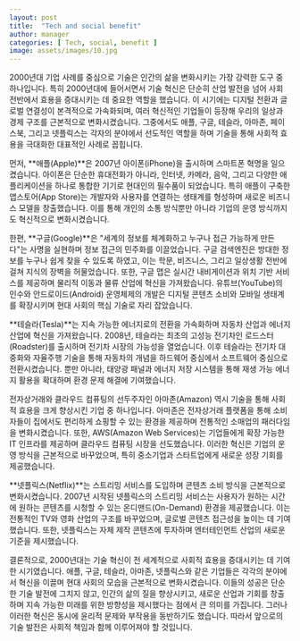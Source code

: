 ```yaml
---
layout: post
title:  "Tech and social benefit"
author: manager
categories: [ Tech, social, benefit ]
image: assets/images/10.jpg
---
```

2000년대 기업 사례를 중심으로
기술은 인간의 삶을 변화시키는 가장 강력한 도구 중 하나입니다. 특히 2000년대에 들어서면서 기술 혁신은 단순히 산업 발전을 넘어 사회 전반에서 효용을 증대시키는 데 중요한 역할을 했습니다. 이 시기에는 디지털 전환과 글로벌 연결성이 본격적으로 가속화되며, 여러 혁신적인 기업들이 등장해 우리의 일상과 경제 구조를 근본적으로 변화시켰습니다. 그중에서도 애플, 구글, 테슬라, 아마존, 페이스북, 그리고 넷플릭스는 각자의 분야에서 선도적인 역할을 하며 기술을 통해 사회적 효용을 극대화한 대표적인 사례로 꼽힙니다.

먼저, **애플(Apple)**은 2007년 아이폰(iPhone)을 출시하며 스마트폰 혁명을 일으켰습니다. 아이폰은 단순한 휴대전화가 아니라, 인터넷, 카메라, 음악, 그리고 다양한 애플리케이션을 하나로 통합한 기기로 현대인의 필수품이 되었습니다. 특히 애플이 구축한 앱스토어(App Store)는 개발자와 사용자를 연결하는 생태계를 형성하며 새로운 비즈니스 모델을 창출했습니다. 이를 통해 개인의 소통 방식뿐만 아니라 기업의 운영 방식까지도 혁신적으로 변화시켰습니다.

한편, **구글(Google)**은 "세계의 정보를 체계화하고 누구나 접근 가능하게 만든다"는 사명을 실현하며 정보 접근의 민주화를 이끌었습니다. 구글 검색엔진은 방대한 정보를 누구나 쉽게 찾을 수 있도록 하였고, 이는 학문, 비즈니스, 그리고 일상생활 전반에 걸쳐 지식의 장벽을 허물었습니다. 또한, 구글 맵은 실시간 내비게이션과 위치 기반 서비스를 제공하며 물리적 이동과 물류 산업에 혁신을 가져왔습니다. 유튜브(YouTube)의 인수와 안드로이드(Android) 운영체제의 개발은 디지털 콘텐츠 소비와 모바일 생태계를 확장시키며 현대 사회의 핵심 기술로 자리 잡았습니다.

**테슬라(Tesla)**는 지속 가능한 에너지로의 전환을 가속화하며 자동차 산업과 에너지 산업에 혁신을 가져왔습니다. 2008년, 테슬라는 최초의 고성능 전기차인 로드스터(Roadster)를 출시하며 전기차 시장의 가능성을 열었습니다. 이후 테슬라는 전기차 대중화와 자율주행 기술을 통해 자동차의 개념을 하드웨어 중심에서 소프트웨어 중심으로 전환시켰습니다. 뿐만 아니라, 태양광 패널과 에너지 저장 시스템을 통해 재생 가능 에너지 활용을 확대하며 환경 문제 해결에 기여했습니다.

전자상거래와 클라우드 컴퓨팅의 선두주자인 아마존(Amazon) 역시 기술을 통해 사회적 효용을 크게 향상시킨 기업 중 하나입니다. 아마존은 전자상거래 플랫폼을 통해 소비자들이 집에서도 편리하게 쇼핑할 수 있는 환경을 제공하며 전통적인 소매업의 패러다임을 변화시켰습니다. 또한, AWS(Amazon Web Services)는 기업들에게 확장 가능한 IT 인프라를 제공하며 클라우드 컴퓨팅 시장을 선도했습니다. 이러한 혁신은 기업의 운영 방식을 근본적으로 바꾸었으며, 특히 중소기업과 스타트업에게 새로운 성장 기회를 제공했습니다.

**넷플릭스(Netflix)**는 스트리밍 서비스를 도입하며 콘텐츠 소비 방식을 근본적으로 변화시켰습니다. 2007년 시작된 넷플릭스의 스트리밍 서비스는 사용자가 원하는 시간에 원하는 콘텐츠를 시청할 수 있는 온디맨드(On-Demand) 환경을 제공했습니다. 이는 전통적인 TV와 영화 산업의 구조를 바꾸었으며, 글로벌 콘텐츠 접근성을 높이는 데 기여했습니다. 또한, 넷플릭스는 자체 제작 콘텐츠에 투자하며 엔터테인먼트 산업의 새로운 기준을 제시했습니다.

결론적으로, 2000년대는 기술 혁신이 전 세계적으로 사회적 효용을 증대시키는 데 기여한 시기였습니다. 애플, 구글, 테슬라, 아마존, 넷플릭스와 같은 기업들은 각각의 분야에서 혁신을 이끌며 현대 사회의 모습을 근본적으로 변화시켰습니다. 이들의 성공은 단순한 기술 발전에 그치지 않고, 인간의 삶의 질을 향상시키고, 새로운 산업과 기회를 창출하며 지속 가능한 미래를 위한 방향성을 제시했다는 점에서 큰 의미를 가집니다. 그러나 이러한 혁신은 동시에 윤리적 문제와 부작용을 동반하기도 했습니다. 따라서 앞으로의 기술 발전은 사회적 책임과 함께 이루어져야 할 것입니다.

<!-- > It would seem the claim could also extend to die cut books in general, as we can’t find anything sooner, but do let us know in the comments if you have further light to shed on this! Such books are, of course, still popular in children’s publishing today, though the die cutting is not now limited to mere outlines, as evidenced in a beautiful 2014 version of the same Little Red Riding Hood story.  -->

